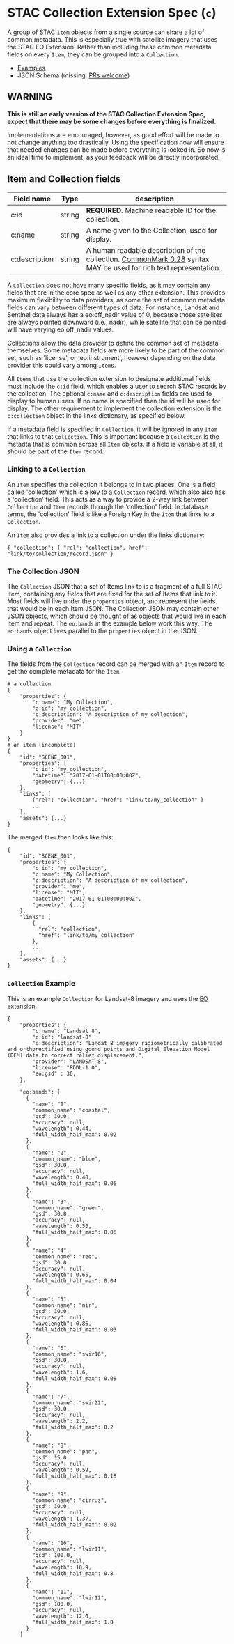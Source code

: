# STAC Collection Extension Spec (`c`)

A group of STAC `Item` objects from a single source can share a lot of common metadata. This is
especially true with satellite imagery that uses the STAC EO Extension. Rather than including these
common metadata fields on every `Item`, they can be grouped into a `Collection`.

- [Examples](examples/)
- JSON Schema (missing, [PRs welcome](https://github.com/radiantearth/stac-spec/issues/94))

## WARNING

**This is still an early version of the STAC Collection Extension Spec, expect that there may be
some changes before everything is finalized.**

Implementations are encouraged, however, as good effort will be made to not change anything too
drastically. Using the specification now will ensure that needed changes can be made before
everything is locked in. So now is an ideal time to implement, as your feedback will be directly
incorporated.

## Item and Collection fields

| Field name    | Type   | description                                                                                                                                |
| ------------- | ------ | ------------------------------------------------------------------------------------------------------------------------------------------ |
| c:id          | string | **REQUIRED.** Machine readable ID for the collection.                                                                                      |
| c:name        | string | A name given to the Collection, used for display.                                                                                          |
| c:description | string | A human readable description of the collection. [CommonMark 0.28](http://commonmark.org/) syntax MAY be used for rich text representation. |

A `Collection` does not have many specific fields, as it may contain any fields that are in the core
spec as well as any other extension. This provides maximum flexibility to data providers, as some
the set of common metadata fields can vary between different types of data. For instance, Landsat
and Sentinel data always has a eo:off_nadir value of 0, because those satellites are always pointed
downward (i.e., nadir), while satellite that can be pointed will have varying eo:off_nadir values.

Collections allow the data provider to define the common set of metadata themselves. Some metadata
fields are more likely to be part of the common set, such as 'license', or 'eo:instrument', however
depending on the data provider this could vary among `Item`s.

All `Items` that use the collection extension to designate additional fields must include the `c:id`
field, which enables a user to search STAC records by the collection. The optional `c:name` and
`c:description` fields are used to display to human users. If no name is specified then the id will
be used for display. The other requirement to implement the collection extension is the
`c:collection` object in the links dictionary, as specified below.

If a metadata field is specified in `Collection`, it will be ignored in any `Item` that links to
that `Collection`. This is important because a `Collection` is the metadta that is common across all
`Item` objects. If a field is variable at all, it should be part of the `Item` record.

### Linking to a `Collection`

An `Item` specifies the collection it belongs to in two places. One is a field called 'collection'
which is a key to a `Collection` record, which also also has a 'collection' field. This acts as a
way to provide a 2-way link between `Collection` and `Item` records through the 'collection' field.
In database terms, the 'collection' field is like a Foreign Key in the `Item` that links to a
`Collection`.

An `Item` also provides a link to a collection under the links dictionary:

```
{ "collection": { "rel": "collection", href": "link/to/collection/record.json" }
```

### The Collection JSON

The `Collection` JSON that a set of Items link to is a fragment of a full STAC Item, containing any
fields that are fixed for the set of Items that link to it. Most fields will live under the
`properties` object, and represent the fields that would be in each Item JSON. The Collection JSON
may contain other JSON objects, which should be thought of as objects that would live in each Item
and repeat. The `eo:bands` in the example below work this way. The `eo:bands` object lives parallel
to the `properties` object in the JSON.

### Using a `Collection`

The fields from the `Collection` record can be merged with an `Item` record to get the complete
metadata for the `Item`.

```
# a collection
{
    "properties": {
        "c:name": "My Collection",
        "c:id": "my_collection",
        "c:description": "A description of my collection",
        "provider": "me",
        "license": "MIT"
    }
}
# an item (incomplete)
{
    "id": "SCENE_001",
    "properties": {
        "c:id": "my_collection",
        "datetime": "2017-01-01T00:00:00Z",
        "geometry": {...}
    },
    "links": [
        {"rel": "collection", "href": "link/to/my_collection" }
        ...
    ],
    "assets": {...}
}
```

The merged `Item` then looks like this:

```
{
    "id": "SCENE_001",
    "properties": {
        "c:id": "my_collection",
        "c:name": "My Collection",
        "c:description": "A description of my collection",
        "provider": "me",
        "license": "MIT",
        "datetime": "2017-01-01T00:00:00Z",
        "geometry": {...}
    },
    "links": [
        {
          "rel": "collection",
          "href": "link/to/my_collection"
        },
        ...
    ],
    "assets": {...}
}
```

### `Collection` Example

This is an example `Collection` for Landsat-8 imagery and uses the [EO extension](stac-eo-spec.md).

```
{
    "properties": {
        "c:name": "Landsat 8",
        "c:id": "landsat-8",
        "c:description": "Landat 8 imagery radiometrically calibrated and orthorectified using gound points and Digital Elevation Model (DEM) data to correct relief displacement.",
        "provider": "LANDSAT_8",
        "license": "PDDL-1.0",
        "eo:gsd" : 30,
    },

    "eo:bands": [
      {
        "name": "1",
        "common_name": "coastal",
        "gsd": 30.0,
        "accuracy": null,
        "wavelength": 0.44,
        "full_width_half_max": 0.02
      },
      {
        "name": "2",
        "common_name": "blue",
        "gsd": 30.0,
        "accuracy": null,
        "wavelength": 0.48,
        "full_width_half_max": 0.06
      },
      {
        "name": "3",
        "common_name": "green",
        "gsd": 30.0,
        "accuracy": null,
        "wavelength": 0.56,
        "full_width_half_max": 0.06
      },
      {
        "name": "4",
        "common_name": "red",
        "gsd": 30.0,
        "accuracy": null,
        "wavelength": 0.65,
        "full_width_half_max": 0.04
      },
      {
        "name": "5",
        "common_name": "nir",
        "gsd": 30.0,
        "accuracy": null,
        "wavelength": 0.86,
        "full_width_half_max": 0.03
      },
      {
        "name": "6",
        "common_name": "swir16",
        "gsd": 30.0,
        "accuracy": null,
        "wavelength": 1.6,
        "full_width_half_max": 0.08
      },
      {
        "name": "7",
        "common_name": "swir22",
        "gsd": 30.0,
        "accuracy": null,
        "wavelength": 2.2,
        "full_width_half_max": 0.2
      },
      {
        "name": "8",
        "common_name": "pan",
        "gsd": 15.0,
        "accuracy": null,
        "wavelength": 0.59,
        "full_width_half_max": 0.18
      },
      {
        "name": "9",
        "common_name": "cirrus",
        "gsd": 30.0,
        "accuracy": null,
        "wavelength": 1.37,
        "full_width_half_max": 0.02
      },
      {
        "name": "10",
        "common_name": "lwir11",
        "gsd": 100.0,
        "accuracy": null,
        "wavelength": 10.9,
        "full_width_half_max": 0.8
      },
      {
        "name": "11",
        "common_name": "lwir12",
        "gsd": 100.0,
        "accuracy": null,
        "wavelength": 12.0,
        "full_width_half_max": 1.0
      }
    ]
```